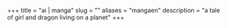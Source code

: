 +++
title = "ai | manga"
slug = ""
aliases = "mangaen"
description = "a tale of girl and dragon living on a planet"
+++

<link href=/manga/app.css rel=preload as=style>
<link href=/manga/app.js rel=preload as=script>
<link href=/manga/chunk-vendors.css rel=preload as=style>
<link href=/manga/chunk-vendors.js rel=preload as=script>
<link href=/manga/chunk-vendors.css rel=stylesheet>
<link href=/manga/app.css rel=stylesheet>
<div id=app></div>
<script src=/manga/en/chunk-vendors.js></script>
<script src=/manga/en/app.js></script>

